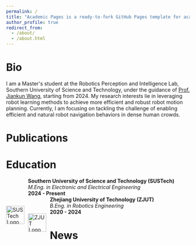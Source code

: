 ```yaml
---
permalink: /
title: "Academic Pages is a ready-to-fork GitHub Pages template for academic personal websites"
author_profile: true
redirect_from: 
  - /about/
  - /about.html
---
```


# Bio

I am a Master's student at the Robotics Perception and Intelligence Lab, Southern University of Science and Technology, under the guidance of [Prof. Jiankun Wang](https://scholar.google.com/citations?user=08U8joq2FOQC&hl=en&oi=ao), starting from 2024. My research interests lie in leveraging robot learning methods to achieve more efficient and robust robot motion planning. Currently, I am focusing on tackling the challenge of enabling efficient and natural robot navigation behaviors in dense human crowds.

# Publications

# Education
<div style="display: flex; align-items: center; margin-bottom: 10px;"> <img src="https://imgur.com/a/g4q9k7u" alt="SUSTech Logo" width="50" style="margin-right: 10px;"> <div> 
  <strong>Southern University of Science and Technology (SUSTech)</strong><br> 
    <em>M.Eng. in Electronic and Electrical Engineering</em><br>
  <strong>2024 - Present</strong>
  <div style="display: flex; align-items: center; margin-bottom: 10px;"> <img src="https://via.placeholder.com/50x50?text=ZJUT" alt="ZJUT Logo" width="50" style="margin-right: 10px;"> <div> 
    <strong>Zhejiang University of Technology (ZJUT)</strong><br> 
    <em>B.Eng. in Robotics Engineering</em><br> <strong>2020 - 2024</strong><br>

# News

